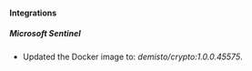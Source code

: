 #### Integrations
##### Microsoft Sentinel
- Updated the Docker image to: *demisto/crypto:1.0.0.45575*.
